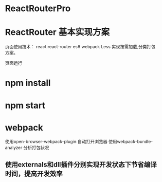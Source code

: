 # ReactRouterPro
# ReactRouter 基本实现方案
页面使用技术： react react-router es6 webpack Less
实现按需加载,分类打包方案。

页面运行 
# npm install
# npm start


# webpack

使用open-browser-webpack-plugin 自动打开浏览器
使用webpack-bundle-analyzer  分析打包状况

## 使用externals和dll插件分别实现开发状态下节省编译时间，提高开发效率
